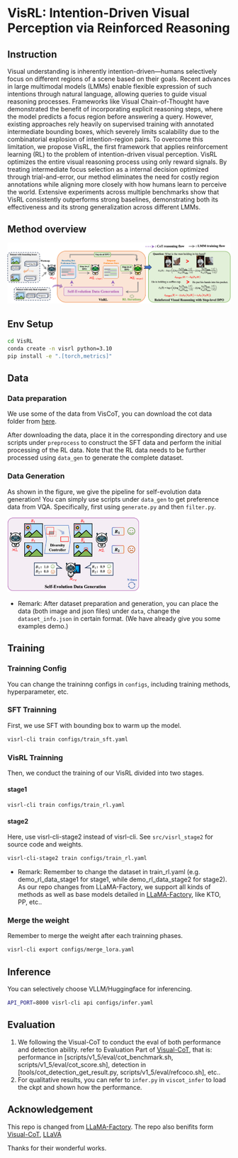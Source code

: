# VisRL: Intention-Driven Visual Perception via Reinforced Reasoning
## Instruction
Visual understanding is inherently intention-driven—humans selectively focus on different regions of a scene based on their goals. Recent advances in large multimodal models (LMMs) enable flexible expression of such intentions through natural language, allowing queries to guide visual reasoning processes. Frameworks like Visual Chain-of-Thought have demonstrated the benefit of incorporating explicit reasoning steps, where the model predicts a focus region before answering a query. However, existing approaches rely heavily on supervised training with annotated intermediate bounding boxes, which severely limits scalability due to the combinatorial explosion of intention-region pairs. To overcome this limitation, we propose VisRL, the first framework that applies reinforcement learning (RL) to the problem of intention-driven visual perception. VisRL optimizes the entire visual reasoning process using only reward signals. By treating intermediate focus selection as a internal decision optimized through trial-and-error, our method eliminates the need for costly region annotations while aligning more closely with how humans learn to perceive the world. Extensive experiments across multiple benchmarks show that VisRL consistently outperforms strong baselines, demonstrating both its effectiveness and its strong generalization across different LMMs.

## Method overview
<img src="assets/pipeline.png" alt="drawing" width="1000"/>

## Env Setup
```bash
cd VisRL
conda create -n visrl python=3.10
pip install -e ".[torch,metrics]"
```

## Data
### Data preparation
We use some of the data from VisCoT, you can download the cot data folder from [here](https://huggingface.co/datasets/deepcs233/Visual-CoT).

After downloading the data, place it in the corresponding directory and use scripts under `preprocess` to construct the SFT data and perform the initial processing of the RL data. Note that the RL data needs to be further processed using `data_gen` to generate the complete dataset.

### Data Generation
As shown in the figure, we give the pipeline for self-evolution data generation! You can simply use scripts under `data_gen` to get preference data from VQA. Specifically, first using `generate.py` and then `filter.py`.

<img src="assets/data_gen.png" alt="drawing" width="300"/>

* Remark: After dataset preparation and generation, you can place the data (both image and json files) under `data`, change the `dataset_info.json` in certain format. (We have already give you some examples demo.)

## Training
### Trainning Config
You can change the traininng configs in `configs`, including training methods, hyperparameter, etc.

### SFT Trainning
First, we use SFT with bounding box to warm up the model.
```bash
visrl-cli train configs/train_sft.yaml
```

### VisRL Trainning
Then, we conduct the training of our VisRL divided into two stages.
#### stage1
```bash
visrl-cli train configs/train_rl.yaml
```
#### stage2 
Here, use visrl-cli-stage2 instead of visrl-cli. See `src/visrl_stage2` for source code and weights.
```bash
visrl-cli-stage2 train configs/train_rl.yaml
```
* Remark: Remember to change the dataset in train_rl.yaml (e.g. demo_rl_data_stage1 for stage1, while demo_rl_data_stage2 for stage2). As our repo changes from LLaMA-Factory, we support all kinds of methods as well as base models detailed in [LLaMA-Factory](https://github.com/hiyouga/LLaMA-Factory), like KTO, PP, etc..

### Merge the weight
Remember to merge the weight after each trainning phases.
```bash
visrl-cli export configs/merge_lora.yaml
```

## Inference
You can selectively choose VLLM/Huggingface for inferencing.
```bash
API_PORT=8000 visrl-cli api configs/infer.yaml
```

## Evaluation
1. We following the Visual-CoT to conduct the eval of both performance and detection ability. refer to Evaluation Part of [Visual-CoT](https://github.com/deepcs233/Visual-CoT), that is: performance in [scripts/v1_5/eval/cot_benchmark.sh, scripts/v1_5/eval/cot_score.sh], detection in [tools/cot_detection_get_result.py, scripts/v1_5/eval/refcoco.sh], etc..
2. For qualitative results, you can refer to `infer.py` in `viscot_infer` to load the ckpt and shown how the performance.

## Acknowledgement
This repo is changed from [LLaMA-Factory](https://github.com/hiyouga/LLaMA-Factory). 
The repo also benifits form [Visual-CoT](https://github.com/deepcs233/Visual-CoT), [LLaVA](https://github.com/haotian-liu/LLaVA)

Thanks for their wonderful works.